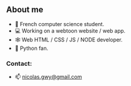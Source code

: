 ## About me

-   📖 French computer science student.
-   💻 Working on a webtoon website / web app.
-   🕸 Web HTML / CSS / JS / NODE developer.
-   🐍 Python fan.

### Contact:

-   📫 nicolas.gwy@gmail.com

